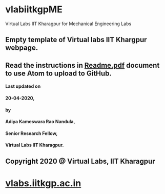 # vlabiitkgpME
Virtual Labs IIT Kharagpur for Mechanical Engineering Labs
## Empty template of Virtual labs IIT Khargpur webpage.

## Read the instructions in [Readme.pdf](https://github.com/vlabsiitkgp/vlabiitkgptmpt/blob/master/Readme.pdf) document to use Atom to upload to GitHub.

#### Last updated on
####  20-04-2020,
#### by
#### Adiya Kameswara Rao Nandula,
####  Senior Research Fellow,
####  Virtual Labs IIT Kharagpur.

## Copyright 2020 @ Virtual Labs, IIT Kharagpur

# [vlabs.iitkgp.ac.in](vlabs.iitkgp.ac.in)
